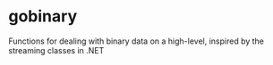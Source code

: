 # gobinary
Functions for dealing with binary data on a high-level, inspired by the streaming classes in .NET
